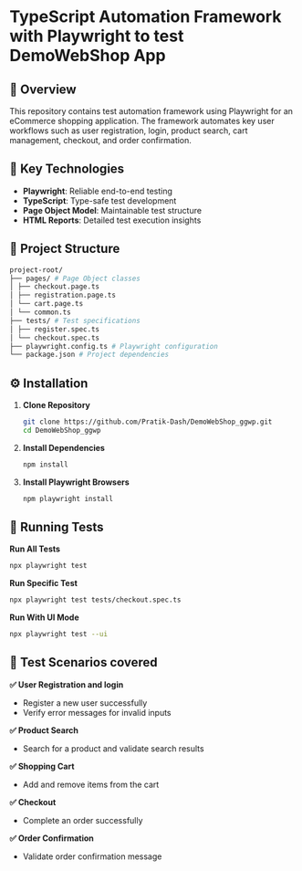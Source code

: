 # TypeScript Automation Framework with Playwright to test DemoWebShop App

## 📌 Overview

This repository contains test automation framework using Playwright for an eCommerce shopping application. The framework automates key user workflows such as user registration, login, product search, cart management, checkout, and order confirmation.

## 🚀 Key Technologies
- **Playwright**: Reliable end-to-end testing
- **TypeScript**: Type-safe test development
- **Page Object Model**: Maintainable test structure
- **HTML Reports**: Detailed test execution insights

## 📂 Project Structure
```bash
project-root/
├── pages/ # Page Object classes
│ ├── checkout.page.ts
│ ├── registration.page.ts
│ └── cart.page.ts
│ └── common.ts
├── tests/ # Test specifications
│ ├── register.spec.ts
│ └── checkout.spec.ts
├── playwright.config.ts # Playwright configuration
└── package.json # Project dependencies
```

## ⚙️ Installation

1. **Clone Repository**
   ```bash
   git clone https://github.com/Pratik-Dash/DemoWebShop_ggwp.git
   cd DemoWebShop_ggwp
   ```
2. **Install Dependencies**
   ```bash
   npm install
   ```
3. **Install Playwright Browsers**
   ```bash
   npm playwright install
   ```
## 🧪 Running Tests

**Run All Tests**
```bash
npx playwright test
```

**Run Specific Test**
```bash
npx playwright test tests/checkout.spec.ts
```

**Run With UI Mode**
```bash
npx playwright test --ui
```

## 🧩 Test Scenarios covered

**✅ User Registration and login**  
- Register a new user successfully  
- Verify error messages for invalid inputs  


**✅ Product Search**  
- Search for a product and validate search results  

**✅ Shopping Cart**  
- Add and remove items from the cart  

**✅ Checkout**  
- Complete an order successfully  

**✅ Order Confirmation**  
- Validate order confirmation message  
